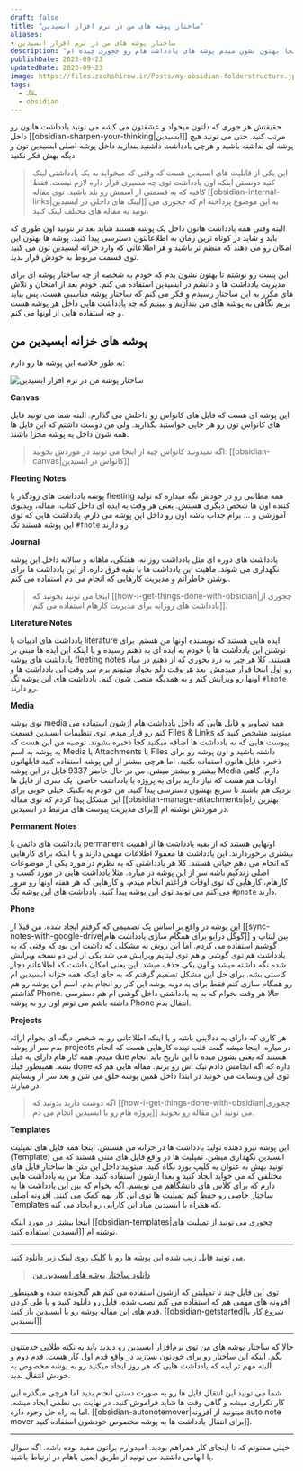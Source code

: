 ```yaml
---
draft: false
title: "ساختار پوشه های من در نرم افزار ابسیدین"
aliases: 
- ساختار پوشه های من در نرم افزار ابسیدین
description: "برای اینکه یادداشت های مرتبی داشته باشید اول باید پوشه هاتون هم مرتب باشه. اینجا بهتون نشون میدم پوشه های یادداشت هام رو چجوری چیده ام."
publishDate: 2023-09-23
updatedDate: 2023-09-23
image: https://files.zachshirow.ir/Posts/my-obsidian-folderstructure.jpg
tags:
  - بلاگ
  - obsidian
---
```



حقیقتش هر جوری که دلتون میخواد و عشقتون می کشه می تونید یادداشت هاتون رو داخل [[obsidian-sharpen-your-thinking|ابسیدین]] مرتب کنید. حتی می تونید هیچ پوشه ای نداشته باشید و هرچی یادداشت داشتید بندازید داخل پوشه اصلی ابسیدین تون و دیگه بهش فکر نکنید. 

> این یکی از قابلیت های ابسیدین هست که وقتی که میخواید به یک یادداشتی لینک کنید دونستن اینکه اون یادداشت توی چه مسیری قرار داره لازم نیست. فقط کافیه که یه قسمتی از اسمش رو بلد باشید. توی مقاله [[obsidian-internal-links|لینک های داخلی در ابسیدین]] به این موضوع پرداخته ام که چجوری می تونید به مقاله های مختلف لینک کنید.

البته وقتی همه یادداشت هاتون داخل یک پوشه هستند شاید بعد تر نتونید اون طوری که باید و شاید در کوتاه ترین زمان به اطلاعاتتون دسترسی پیدا کنید. پوشه ها بهتون این امکان رو می دهند که منظم تر باشید و هر اطلاعاتی که وارد خزانه ابسیدین تون می کنید توی قسمت مربوط به خودش قرار بدید. 

این پست رو نوشتم تا بهتون نشون بدم که خودم به شخصه از چه ساختار پوشه ای برای مدیریت یادداشت ها و دانشم در ابسیدین استفاده می کنم. خودم بعد از امتحان و تلاش های مکرر به این ساختار رسیدم و فکر می کنم که ساختار پوشه مناسبی هست. پس بیاید بریم نگاهی به پوشه های من بندازیم و ببینیم که چه یادداشت هایی داخل هر پوشه هست و چه استفاده هایی از اونها می کنم. 

## پوشه های خزانه ابسیدین من

به طور خلاصه این پوشه ها رو دارم: 

![ساختار پوشه من در نرم افزار ابسیدین](https://files.zachshirow.ir/Posts/my-obsidian-folderstructure01.png)

**Canvas**

این پوشه ای هست که فایل های کانواس رو داخلش می گذارم. البته شما می تونید فایل های کانواس تون رو هر جایی خواستید بگذارید. ولی من دوست داشتم که این فایل ها همه شون داخل یه پوشه مجزا باشند. 

> اگه نمیدونید کانواس چیه از اینجا می تونید در موردش بخونید: [[obsidian-canvas|کانواس در ابسیدین]]


**Fleeting Notes**

پوشه یادداشت های زودگذر یا fleeting همه مطالبی رو در خودش نگه میداره که تولید کننده اون ها شخص دیگری هستش. یعنی هر وقت یه ایده ای داخل کتاب، مقاله، ویدیوی آموزشی و ... برام جذاب باشه اون رو داخل این پوشه می ذارم. یادداشت هایی که توی این پوشه هستند تگ `#fnote` رو دارند.

**Journal**

یادداشت های دوره ای مثل یادداشت روزانه، هفتگی، ماهانه و سالانه داخل این پوشه نگهداری می شوند. ماهیت این یادداشت ها با بقیه فرق داره. از این یادداشت ها برای نوشتن خاطراتم و مدیریت کارهایی که انجام می دم استفاده می کنم. 

> اینجا می تونید بخونید که [[how-i-get-things-done-with-obsidian|چجوری از یادداشت های روزانه برای مدیریت کارهام استفاده می کنم]].

**Literature Notes**

یادداشت های ادبیات یا literature ایده هایی هستند که نویسنده اونها من هستم. برای نوشتن این یادداشت ها یا خودم یه ایده ای به ذهنم رسیده و یا اینکه این ایده ها مبنی بر یادداشت های پوشه fleeting notes هستند. کلا هر چیز به درد بخوری که از ذهنم در میاد رو اول اینجا قرار میدمش. بعد هر وقت دلم بخواد میتونم برم سر وقت این یادداشت ها و اونها رو ویرایش کنم و به همدیگه متصل شون کنم. یادداشت های این پوشه تگ `#lnote` رو دارند.

**Media**

توی پوشه media همه تصاویر و فایل هایی که داخل یادداشت هام ازشون استفاده می کنم رو قرار میدم. توی تنظیمات ابسیدین قسمت Files & Links میتونید مشخص کنید که پیوست هایی که به یادداشت ها اضافه میکنید کجا ذخیره بشوند. توصیه من این هست که یه پوشه به اسم Media یا Attachments یا Files داشته باشید و اون پوشه رو برای ذخیره فایل هاتون استفاده بکنید. اما هرچی بیشتر از این پوشه استفاده کنید فایلهاتون بیشتر و بیشتر میشن. من در حال حاضر 9337 فایل در این پوشه Media دارم. گاهی اوقات هم هست که نیاز دارید برای یه پروژه یا یادداشت خاصی، یک سری از فایل ها نزدیک هم باشند تا سریع بهشون دسترسی پیدا کنید. من خودم یه تکنیک خیلی خوبی برای این مشکل پیدا کردم که توی مقاله [[obsidian-manage-attachments|بهترین راه برای مدیریت پیوست های مرتبط در ابسیدین]] در موردش نوشته ام.


**Permanent Notes**

یادداشت های دائمی یا permanent اونهایی هستند که از بقیه یادداشت ها از اهمیت بیشتری برخوردارند. این یادداشت ها معمولا اطلاعات مهمی دارند و یا اینکه برای کارهایی که انجام می دهم حیاتی هستند. کلا هر یادداشتی که به نظرم در مورد یکی از موضوعات اصلی زندگیم باشه سر از این پوشه در میاره. مثلا یادداشت هایی در مورد کسب و کارهام، کارهایی که توی اوقات فراغتم انجام میدم، و کارهایی که هر هفته اونها رو مرور می کنم می تونید توی این پوشه پیدا کنید. یادداشت های این پوشه تگ `#pnote` دارند.

**Phone**

این پوشه در واقع بر اساس یک تصمیمی که گرفتم ایجاد شده. من قبلا از [[sync-notes-with-google-drive|گوگل درایو برای همگام سازی یادداشت هام]] بین لپتاپ و گوشیم استفاده می کردم. اما این روش یه مشکلی که داشت این بود که وقتی که یه یادداشت هم توی گوشی و هم توی لپتاپم ویرایش می شد یکی از این دو نسخه ویرایش شده نگه داشته میشد و اون یکی حذف میشد. این یعنی امکان داشت که اطلاعاتم دچار کاستی بشه. برای حل این مشکل تصمیم گرفتم که به جای اینکه همه خزانه ابسیدین ام رو همگام سازی کنم فقط برای یه دونه پوشه این کار رو انجام بدم. اسم این پوشه رو هم گذاشتم Phone. حالا هر وقت بخوام که به یه یادداشتی داخل گوشی ام هم دسترسی داشته باشم می تونم اون رو به پوشه Phone انتقال بدم. 

**Projects**

هر کاری که دارای یه ددلاینی باشه و یا اینکه اطلاعاتی رو به شخص دیگه ای بخوام ارائه بدم سر از پوشه projects در میاره. اینجا میشه گفت قلب تپنده کارهایی هست که انجام میدم. همه کار هام دارای یه فیلد due هستند که یعنی نشون میده تا این تاریخ باید انجام بشه. همینطور فیلد done داره که اگه انجامش دادم تیک اش رو بزنم. مقاله هایی هم که توی این وبسایت می خونید در ابتدا داخل همین پوشه خلق می شن و بعد سر از وبسایتم در میارند. 

> اگه دوست دارید بدونید که [[how-i-get-things-done-with-obsidian|چجوری پروژه هام رو با ابسیدین انجام می دم]] می تونید این مقاله رو بخونید. 


**Templates**

این پوشه نیرو دهنده تولید یادداشت ها در خزانه من هستش. اینجا همه فایل های تمپلیت (Template) ابسیدین نگهداری میشن. تمپلیت ها در واقع فایل های متنی هستند که می تونید بهش به عنوان یه کلیپ بورد نگاه کنید. میتونید داخل این متن ها ساختار فایل های مختلفی که می خواید ایجاد کنید و بعدا ازشون استفاده کنید. مثلا من یه یادداشت هایی دارم که برای کلاس های دانشگاهم می نویسم. اگه بخوام که بین این یادداشت ها یه ساختار خاصی رو حفظ کنم تمپلیت ها توی این کار بهم کمک می کنند. افزونه اصلی Templates که همراه با ابسیدین میاد این کارایی رو ایجاد می کنه. 

اینجا بیشتر در مورد اینکه [[obsidian-templates|چجوری می تونید از تمپلیت های ابسیدین استفاده کنید]] نوشته ام.


---

می تونید فایل زیپ شده این پوشه ها رو با کلیک روی لینک زیر دانلود کنید. 

> [دانلود ساختار پوشه های ابسیدین من](https://baserow.io/form/TsY97I4xLpxlbJIDxXnGAP0wRMuo7FRwz8satYEFSyw?hide_فایل&prefill_فایل=obsidian-folderstructure)

توی این فایل چند تا تمپلیتی که ازشون استفاده می کنم هم گنجونده شده و همینطور افزونه های مهمی هم که استفاده می کنم نصب شده. فایل رو دانلود کنید و با طی کردن قدم های این مقاله پوشه رو با ابسیدین باز کنید. [[obsidian-getstarted|شروع کار با ابسیدین]]

---

حالا که ساختار پوشه های من توی نرم‌افزار ابسیدین رو دیدید باید یه نکته طلایی خدمتتون بگم. اینکه این ساختار رو برای خودتون بسازید در واقع قدم اول کار هست. قدم دوم و البته مهم تر اینه که یادداشت هایی که هر روز ایجاد میکنید رو به پوشه مخصوص به خودش انتقال بدید.  

شما می تونید این انتقال فایل ها رو به صورت دستی انجام بدید اما هرچی میگذره این کار تکراری میشه و گاهی وقت ها شاید فراموش کنید. در نهایت بی نظمی ایجاد میشه. اما یه راه حل وجود داره. [[obsidian-autonotemover|میتونید از افزونه auto note mover برای انتقال یادداشت ها به پوشه مخصوص خودشون استفاده کنید]]. 

---

خیلی ممنونم که تا اینجای کار همراهم بودید. امیدوارم براتون مفید بوده باشه. اگه سوال یا ابهامی داشتید می تونید از طریق ایمیل باهام در ارتباط باشید.
